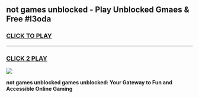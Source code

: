 
## not games unblocked - Play Unblocked Gmaes & Free #l3oda
<h3>
<a href="https://premium.freeplayer.one?title=not_games_unblocked&ref=03M">CLICK TO PLAY</a></h3>
<hr>

<h3>
<a href="https://premium.freeplayer.one?title=not_games_unblocked&ref=03M">CLICK 2 PLAY</a>
  
</h3>

<a href="https://premium.freeplayer.one?title=not_games_unblocked&ref=03M"><img src="https://clearcache.store/games.png"></a>


**not games unblocked games unblocked: Your Gateway to Fun and Accessible Online Gaming**

